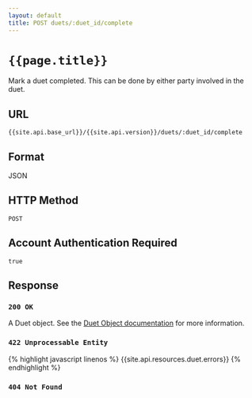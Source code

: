 ```yaml
---
layout: default
title: POST duets/:duet_id/complete
---
```

# `{{page.title}}`

Mark a duet completed.  This can be done by either party involved in the duet.

## URL

`{{site.api.base_url}}/{{site.api.version}}/duets/:duet_id/complete`

## Format

JSON

## HTTP Method

`POST`

## Account Authentication Required

`true`

## Response

### `200 OK`

A Duet object. See the [Duet Object documentation](/duet_object) for more information.

### `422 Unprocessable Entity`

{% highlight javascript linenos %}
{{site.api.resources.duet.errors}}
{% endhighlight %}

### `404 Not Found`

